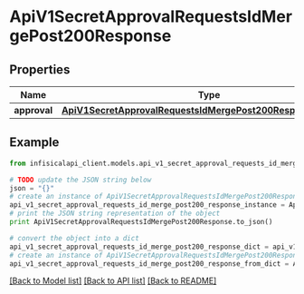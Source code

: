 # ApiV1SecretApprovalRequestsIdMergePost200Response


## Properties
Name | Type | Description | Notes
------------ | ------------- | ------------- | -------------
**approval** | [**ApiV1SecretApprovalRequestsIdMergePost200ResponseApproval**](ApiV1SecretApprovalRequestsIdMergePost200ResponseApproval.md) |  | 

## Example

```python
from infisicalapi_client.models.api_v1_secret_approval_requests_id_merge_post200_response import ApiV1SecretApprovalRequestsIdMergePost200Response

# TODO update the JSON string below
json = "{}"
# create an instance of ApiV1SecretApprovalRequestsIdMergePost200Response from a JSON string
api_v1_secret_approval_requests_id_merge_post200_response_instance = ApiV1SecretApprovalRequestsIdMergePost200Response.from_json(json)
# print the JSON string representation of the object
print ApiV1SecretApprovalRequestsIdMergePost200Response.to_json()

# convert the object into a dict
api_v1_secret_approval_requests_id_merge_post200_response_dict = api_v1_secret_approval_requests_id_merge_post200_response_instance.to_dict()
# create an instance of ApiV1SecretApprovalRequestsIdMergePost200Response from a dict
api_v1_secret_approval_requests_id_merge_post200_response_from_dict = ApiV1SecretApprovalRequestsIdMergePost200Response.from_dict(api_v1_secret_approval_requests_id_merge_post200_response_dict)
```
[[Back to Model list]](../README.md#documentation-for-models) [[Back to API list]](../README.md#documentation-for-api-endpoints) [[Back to README]](../README.md)


